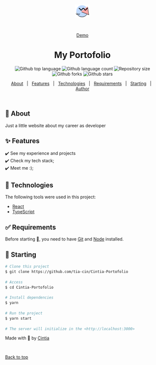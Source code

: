 <div align="center" id="top"> 
  <img src="./public/logo.png" alt="My Portofolio" width=50/>

&#xa0;

<a href="https://cintia-arce-portofolio.netlify.app">Demo</a>

</div>

<h1 align="center">My Portofolio</h1>

<p align="center">
  <img alt="Github top language" src="https://img.shields.io/github/languages/top/tia-cin/Cintia-Portofolio?color=56BEB8">
  <img alt="Github language count" src="https://img.shields.io/github/languages/count/tia-cin/Cintia-Portofolio?color=56BEB8">
  <img alt="Repository size" src="https://img.shields.io/github/repo-size/tia-cin/Cintia-Portofolio?color=56BEB8">
  <img alt="Github forks" src="https://img.shields.io/github/forks/tia-cin/Cintia-Portofolio?color=56BEB8" />
  <img alt="Github stars" src="https://img.shields.io/github/stars/tia-cin/Cintia-Portofolio?color=56BEB8" />
</p>

<!-- Status -->

<!-- <h4 align="center">
	🚧  My Portfolio 🚀 Under construction...  🚧
</h4>

<hr> -->

<p align="center">
  <a href="#dart-about">About</a> &#xa0; | &#xa0; 
  <a href="#sparkles-features">Features</a> &#xa0; | &#xa0;
  <a href="#rocket-technologies">Technologies</a> &#xa0; | &#xa0;
  <a href="#white_check_mark-requirements">Requirements</a> &#xa0; | &#xa0;
  <a href="#checkered_flag-starting">Starting</a> &#xa0; | &#xa0;
  <a href="https://github.com/tia-cin" target="_blank">Author</a>
</p>

<br>

## :dart: About

Just a little website about my career as developer

## :sparkles: Features

:heavy_check_mark: See my experience and projects\
:heavy_check_mark: Check my tech stack;\
:heavy_check_mark: Meet me :);

## :rocket: Technologies

The following tools were used in this project:

- [React](https://pt-br.reactjs.org/)
- [TypeScript](https://www.typescriptlang.org/)

## :white_check_mark: Requirements

Before starting :checkered_flag:, you need to have [Git](https://git-scm.com) and [Node](https://nodejs.org/en/) installed.

## :checkered_flag: Starting

```bash
# Clone this project
$ git clone https://github.com/tia-cin/Cintia-Portofolio

# Access
$ cd Cintia-Portofolio

# Install dependencies
$ yarn

# Run the project
$ yarn start

# The server will initialize in the <http://localhost:3000>
```

Made with 💛 by <a href="https://github.com/tia-cin" target="_blank">Cintia</a>

&#xa0;

<a href="#top">Back to top</a>
